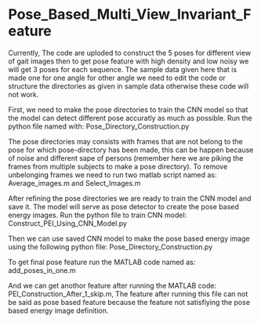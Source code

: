 # Pose_Based_Multi_View_Invariant_Feature

Currently, The code are uploded to construct the 5 poses for different view of gait images then to get pose feature with high density and low noisy we will get 3 poses for each sequence. The sample data given here that is made one for one angle for other angle we need to edit the code or structure the directories as given in sample data otherwise these code will not work.

First, we need to make the pose directories to train the CNN model so that the model can detect different pose accuratly as much as possible. Run the python file named with: Pose_Directory_Construction.py

The pose directories may consists with frames that are not belong to the pose for which pose-directory has been made, this can be happen because of noise and different sape of persons (remember here we are piking the frames from multiple subjects to make a pose directory). To remove unbelonging frames we need to run two matlab script named as: Average_images.m and Select_Images.m

After refining the pose directories we are ready to train the CNN model and save it. The model will serve as pose detector to create the pose based energy images. Run the python file to train CNN model: Construct_PEI_Using_CNN_Model.py

Then we can use saved CNN model to make the pose based energy image using the following python file: Pose_Directory_Construction.py

To get final pose feature run the MATLAB code named as: add_poses_in_one.m

And we can get anothor feature after running the MATLAB code: PEI_Construction_After_1_skip.m, The feature after running this file can not be said as pose based feature because the feature not satisfiying the pose based energy image definition.


